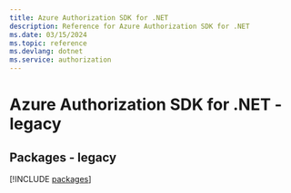 ```yaml
---
title: Azure Authorization SDK for .NET
description: Reference for Azure Authorization SDK for .NET
ms.date: 03/15/2024
ms.topic: reference
ms.devlang: dotnet
ms.service: authorization
---
```

# Azure Authorization SDK for .NET - legacy
## Packages - legacy
[!INCLUDE [packages](authorization-index.md)]